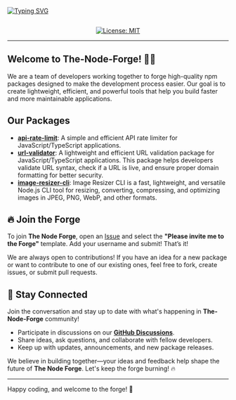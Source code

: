 <p align="center">

  [![Typing SVG](https://readme-typing-svg.herokuapp.com?font=DM+Sans&weight=800&size=40&duration=10&pause=500&color=BDBDBD&center=true&vCenter=true&repeat=false&width=1000&lines=The+Node+Forge)](https://git.io/typing-svg) 

</p>

<div align="center">
  <!-- profile views -->
  <img src="https://komarev.com/ghpvc/?username=The-Node-Forge&style=flat-square&color=blue" alt=""/>

  [![License: MIT](https://img.shields.io/badge/License-MIT-yellow.svg)](https://opensource.org/licenses/MIT)

</div>
    
---

## Welcome to **The-Node-Forge**! 🔨✨

We are a team of developers working together to forge high-quality npm packages designed to make the development process easier. Our goal is to create lightweight, efficient, and powerful tools that help you build faster and more maintainable applications.

## Our Packages
- **[api-rate-limit](https://www.npmjs.com/package/@the-node-forge/api-rate-limit)**: A simple and efficient API rate limiter for JavaScript/TypeScript applications.
- **[url-validator](https://www.npmjs.com/package/@the-node-forge/url-validator)**: A lightweight and efficient URL validation package for JavaScript/TypeScript applications. This package helps developers validate URL syntax, check if a URL is live, and ensure proper domain formatting for better security.
- **[image-resizer-cli](https://www.npmjs.com/package/@the-node-forge/image-resizer-cli)**: Image Resizer CLI is a fast, lightweight, and versatile Node.js CLI tool for resizing, converting, compressing, and optimizing images in JPEG, PNG, WebP, and other formats.

## 🔥 Join the Forge
To join **The Node Forge**, open an [Issue](https://github.com/The-Node-Forge/.github/issues) and select the **"Please invite me to the Forge"** template. Add your username and submit! That’s it!

We are always open to contributions! If you have an idea for a new package or want to contribute to one of our existing ones, feel free to fork, create issues, or submit pull requests.

## 💬 Stay Connected
Join the conversation and stay up to date with what's happening in **The-Node-Forge** community! 

- Participate in discussions on our **[GitHub Discussions](https://github.com/The-Node-Forge/.github/discussions)**.
- Share ideas, ask questions, and collaborate with fellow developers.
- Keep up with updates, announcements, and new package releases.

We believe in building together—your ideas and feedback help shape the future of **The Node Forge**. Let's keep the forge burning! 🔥  

---

Happy coding, and welcome to the forge! 🚀
